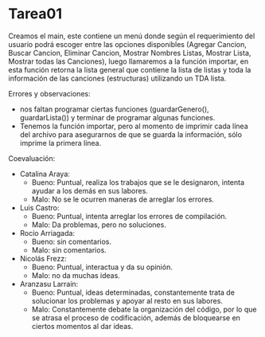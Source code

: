 # Tarea01

Creamos el main, este contiene un menú donde según el requerimiento del usuario podrá escoger entre las opciones disponibles (Agregar Cancion, Buscar Cancion, Eliminar Cancion, Mostrar Nombres Listas, Mostrar Lista, Mostrar todas las Canciones), luego llamaremos a la función importar, en esta función retorna la lista general que contiene la lista de listas y toda la información de las canciones (estructuras) utilizando un TDA lista.

Errores y observaciones:
 
- nos faltan programar ciertas funciones (guardarGenero(), guardarLista()) y terminar de programar algunas funciones.
- Tenemos la función importar, pero al momento de imprimir cada línea del archivo para asegurarnos de que se guarda la información, sólo imprime la primera línea.

Coevaluación:

- Catalina Araya: 
   - Bueno: Puntual, realiza los trabajos que se le designaron, intenta ayudar a los demás en sus labores.
   - Malo: No se le ocurren maneras de arreglar los errores.
- Luis Castro:
   - Bueno: Puntual, intenta arreglar los errores de compilación.
   - Malo: Da problemas, pero no soluciones.
- Rocío Arriagada:
   - Bueno: sin comentarios.
   - Malo: sin comentarios.
- Nicolás Frezz:
   - Bueno: Puntual, interactua y da su opinión.
   - Malo: no da muchas ideas.
- Aranzasu Larraín: 
   - Bueno: Puntual, ideas determinadas, constantemente trata de solucionar los problemas y apoyar al resto en sus labores.
   - Malo: Constantemente debate la organización del código, por lo que se atrasa el proceso de codificación, además de bloquearse en ciertos momentos al dar ideas.